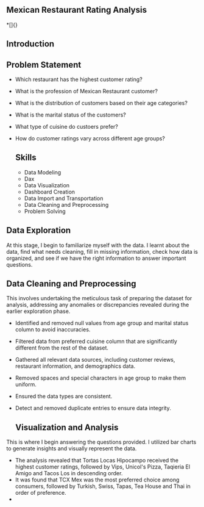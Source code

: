 ## Mexican Restaurant Rating Analysis
*[]{}
## Introduction

## Problem Statement

- Which restaurant has the highest customer rating?
- What is the profession of Mexican Restaurant customer?
- What is the distribution of customers based on their age categories?
- What is the marital status of the customers?
- What type of cuisine do custoers prefer?
- How do customer ratings vary across different age groups?

  ## Skills
  
  - Data Modeling
  - Dax
  - Data Visualization
  - Dashboard Creation
  - Data Import and Transportation
  - Data Cleaning and Preprocessing
  - Problem Solving

## Data Exploration

At this stage, I begin to familiarize myself with the data. I learnt about the data, find what needs cleaning, fill in missing information, check how data is organized, and see if we have the right information to answer important questions.

## Data Cleaning and Preprocessing

This involves undertaking the meticulous task of preparing the dataset for analysis, addressing any anomalies or discrepancies revealed during the earlier exploration phase.
- Identified and removed null values from age group and marital status column to avoid inaccuracies.
- Filtered data from preferred cuisine column that are significantly different from the rest of the dataset.
- Gathered all relevant data sources, including customer reviews, restaurant information, and demographics data.
- Removed spaces and special characters in age group to make them uniform.
- Ensured the data types are consistent.
- Detect and removed duplicate entries to ensure data integrity.

  ## Visualization and Analysis
This is where I begin answering the questions provided. I utilized bar charts to generate insights and visually represent the data.

- The analysis revealed that Tortas Locas Hipocampo received the highest customer ratings, followed by Vips, Unicol's Pizza, Taqieria El Amigo and Tacos Los in descending order.
- It was found that TCX Mex was the most preferred choice among consumers, followed by Turkish, Swiss, Tapas, Tea House and Thai in order of preference.
- 
   







